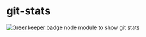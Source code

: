 # git-stats

[![Greenkeeper badge](https://badges.greenkeeper.io/kfiku/git-stats.svg)](https://greenkeeper.io/)
node module to show git stats
